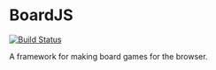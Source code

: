BoardJS
=======

[![Build Status](https://travis-ci.org/brianium/boardjs.png)](https://travis-ci.org/brianium/board) 

A framework for making board games for the browser.
